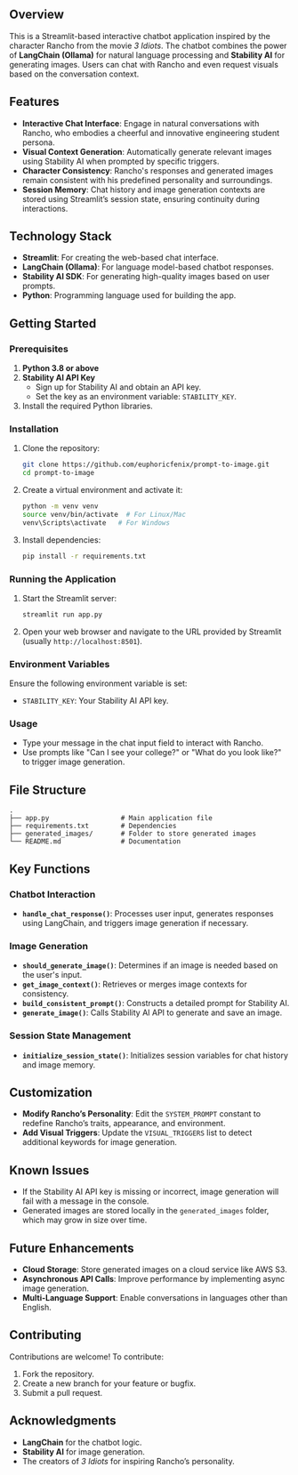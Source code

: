 
## Overview
This is a Streamlit-based interactive chatbot application inspired by the character Rancho from the movie *3 Idiots*. The chatbot combines the power of **LangChain (Ollama)** for natural language processing and **Stability AI** for generating images. Users can chat with Rancho and even request visuals based on the conversation context.

## Features
- **Interactive Chat Interface**: Engage in natural conversations with Rancho, who embodies a cheerful and innovative engineering student persona.
- **Visual Context Generation**: Automatically generate relevant images using Stability AI when prompted by specific triggers.
- **Character Consistency**: Rancho's responses and generated images remain consistent with his predefined personality and surroundings.
- **Session Memory**: Chat history and image generation contexts are stored using Streamlit’s session state, ensuring continuity during interactions.

## Technology Stack
- **Streamlit**: For creating the web-based chat interface.
- **LangChain (Ollama)**: For language model-based chatbot responses.
- **Stability AI SDK**: For generating high-quality images based on user prompts.
- **Python**: Programming language used for building the app.

## Getting Started

### Prerequisites
1. **Python 3.8 or above**
2. **Stability AI API Key**
   - Sign up for Stability AI and obtain an API key.
   - Set the key as an environment variable: `STABILITY_KEY`.
3. Install the required Python libraries.

### Installation
1. Clone the repository:
   ```bash
   git clone https://github.com/euphoricfenix/prompt-to-image.git
   cd prompt-to-image
   ```
2. Create a virtual environment and activate it:
   ```bash
   python -m venv venv
   source venv/bin/activate  # For Linux/Mac
   venv\Scripts\activate   # For Windows
   ```
3. Install dependencies:
   ```bash
   pip install -r requirements.txt
   ```

### Running the Application
1. Start the Streamlit server:
   ```bash
   streamlit run app.py
   ```
2. Open your web browser and navigate to the URL provided by Streamlit (usually `http://localhost:8501`).

### Environment Variables
Ensure the following environment variable is set:
- `STABILITY_KEY`: Your Stability AI API key.

### Usage
- Type your message in the chat input field to interact with Rancho.
- Use prompts like "Can I see your college?" or "What do you look like?" to trigger image generation.

## File Structure
```
.
├── app.py                  # Main application file
├── requirements.txt        # Dependencies
├── generated_images/       # Folder to store generated images
└── README.md               # Documentation
```

## Key Functions

### Chatbot Interaction
- **`handle_chat_response()`**: Processes user input, generates responses using LangChain, and triggers image generation if necessary.

### Image Generation
- **`should_generate_image()`**: Determines if an image is needed based on the user's input.
- **`get_image_context()`**: Retrieves or merges image contexts for consistency.
- **`build_consistent_prompt()`**: Constructs a detailed prompt for Stability AI.
- **`generate_image()`**: Calls Stability AI API to generate and save an image.

### Session State Management
- **`initialize_session_state()`**: Initializes session variables for chat history and image memory.

## Customization
- **Modify Rancho’s Personality**:
  Edit the `SYSTEM_PROMPT` constant to redefine Rancho’s traits, appearance, and environment.
- **Add Visual Triggers**:
  Update the `VISUAL_TRIGGERS` list to detect additional keywords for image generation.

## Known Issues
- If the Stability AI API key is missing or incorrect, image generation will fail with a message in the console.
- Generated images are stored locally in the `generated_images` folder, which may grow in size over time.

## Future Enhancements
- **Cloud Storage**: Store generated images on a cloud service like AWS S3.
- **Asynchronous API Calls**: Improve performance by implementing async image generation.
- **Multi-Language Support**: Enable conversations in languages other than English.

## Contributing
Contributions are welcome! To contribute:
1. Fork the repository.
2. Create a new branch for your feature or bugfix.
3. Submit a pull request.

## Acknowledgments
- **LangChain** for the chatbot logic.
- **Stability AI** for image generation.
- The creators of *3 Idiots* for inspiring Rancho’s personality.


